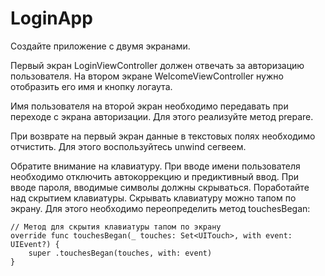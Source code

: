 # LoginApp

Создайте приложение с двумя экранами.

Первый экран LoginViewController должен отвечать за авторизацию пользователя. На втором экране WelcomeViewController нужно отобразить 
его имя и кнопку логаута.

Имя пользователя на второй экран необходимо передавать при переходе с экрана авторизации. Для этого реализуйте метод prepare.

При возврате на первый экран данные в текстовых полях необходимо отчистить. Для этого воспользуйтесь unwind сегвеем.

Обратите внимание на клавиатуру. При вводе имени пользователя необходимо отключить автокоррекцию и предиктивный ввод. 
При вводе пароля, вводимые символы должны скрываться. Поработайте над скрытием клавиатуры. Скрывать клавиатуру можно тапом по экрану. 
Для этого необходимо переопределить метод touchesBegan:


```
// Метод для скрытия клавиатуры тапом по экрану
override func touchesBegan(_ touches: Set<UITouch>, with event: UIEvent?) {
    super .touchesBegan(touches, with: event)
}
```
